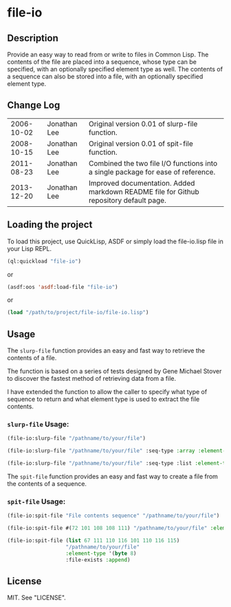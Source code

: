 file-io
=======

Description
-----------
Provide an easy way to read from or write to files in Common Lisp.  The contents
of the file are placed into a sequence, whose type can be specified, with an
optionally specified element type as well.  The contents of a sequence can also
be stored into a file, with an optionally specified element type.

Change Log
----------
<table>
<tr><td>2006-10-02</td><td>Jonathan Lee</td><td>Original version 0.01 of slurp-file function.</td></tr>
<tr><td>2008-10-15</td><td>Jonathan Lee</td><td>Original version 0.01 of spit-file function.</td></tr>
<tr><td>2011-08-23</td><td>Jonathan Lee</td><td>Combined the two file I/O functions into a single package for ease of reference.</td></tr>
<tr><td>2013-12-20</td><td>Jonathan Lee</td><td>Improved documentation. Added markdown README file for Github repository
default page.</td></tr>
</table>

Loading the project
-------------------
To load this project, use QuickLisp, ASDF or simply load the file-io.lisp file
in your Lisp REPL.

```lisp
(ql:quickload "file-io")
```

or

```lisp
(asdf:oos 'asdf:load-file "file-io")
```

or

```lisp
(load "/path/to/project/file-io/file-io.lisp")
```

Usage
-----
The `slurp-file` function provides an easy and fast way to retrieve the contents
of a file.

The function is based on a series of tests designed by Gene Michael Stover
to discover the fastest method of retrieving data from a file.

I have extended the function to allow the caller to specify what type of
sequence to return and what element type is used to extract the file contents.

### `slurp-file` Usage:

```lisp
(file-io:slurp-file "/pathname/to/your/file")

(file-io:slurp-file "/pathname/to/your/file" :seq-type :array :element-type 'integer)

(file-io:slurp-file "/pathname/to/your/file" :seq-type :list :element-type '(byte 8))
```

The `spit-file` function provides an easy and fast way to create a file from the
contents of a sequence.

### `spit-file` Usage:

```lisp
(file-io:spit-file "File contents sequence" "/pathname/to/your/file")

(file-io:spit-file #(72 101 108 108 111) "/pathname/to/your/file" :element-type 'integer)

(file-io:spit-file (list 67 111 110 116 101 110 116 115)
                   "/pathname/to/your/file"
                   :element-type '(byte 8)
                   :file-exists :append)
```

License
-------
MIT. See "LICENSE".
